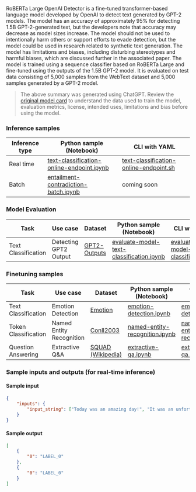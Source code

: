 RoBERTa Large OpenAI Detector is a fine-tuned transformer-based language model developed by OpenAI to detect text generated by GPT-2 models. The model has an accuracy of approximately 95% for detecting 1.5B GPT-2-generated text, but the developers note that accuracy may decrease as model sizes increase. The model should not be used to intentionally harm others or support efforts to evade detection, but the model could be used in research related to synthetic text generation. The model has limitations and biases, including disturbing stereotypes and harmful biases, which are discussed further in the associated paper. The model is trained using a sequence classifier based on RoBERTa Large and fine-tuned using the outputs of the 1.5B GPT-2 model. It is evaluated on test data consisting of 5,000 samples from the WebText dataset and 5,000 samples generated by a GPT-2 model.


> The above summary was generated using ChatGPT. Review the <a href="https://huggingface.co/roberta-large-openai-detector" target="_blank">original model card</a> to understand the data used to train the model, evaluation metrics, license, intended uses, limitations and bias before using the model.


### Inference samples

Inference type|Python sample (Notebook)|CLI with YAML
|--|--|--|
Real time|<a href="https://aka.ms/azureml-infer-online-sdk-text-classification" target="_blank">text-classification-online-endpoint.ipynb</a>|<a href="https://aka.ms/azureml-infer-online-cli-text-classification" target="_blank">text-classification-online-endpoint.sh</a>
Batch |<a href="https://aka.ms/azureml-infer-batch-sdk-text-classification" target="_blank">entailment-contradiction-batch.ipynb</a>| coming soon


### Model Evaluation

Task| Use case| Dataset| Python sample (Notebook)| CLI with YAML
|--|--|--|--|--|
Text Classification|Detecting GPT2 Output|<a href="https://huggingface.co/datasets/spacerini/gpt2-outputs" target="_blank">GPT2-Outputs</a> | <a href="https://aka.ms/azureml-eval-sdk-text-classification" target="_blank">evaluate-model-text-classification.ipynb</a>|<a href="https://aka.ms/azureml-eval-cli-text-classification" target="_blank">evaluate-model-text-classification.yml</a>


### Finetuning samples

Task|Use case|Dataset|Python sample (Notebook)|CLI with YAML
|--|--|--|--|--|
Text Classification|Emotion Detection|<a href="https://huggingface.co/datasets/dair-ai/emotion" target="_blank">Emotion</a>|<a href="https://aka.ms/azureml-ft-sdk-emotion-detection" target="_blank">emotion-detection.ipynb</a>|<a href="https://aka.ms/azureml-ft-cli-emotion-detection" target="_blank">emotion-detection.sh</a>
Token Classification|Named Entity Recognition|<a href="https://huggingface.co/datasets/conll2003" target="_blank">Conll2003</a>|<a href="https://aka.ms/azureml-ft-sdk-token-classification" target="_blank">named-entity-recognition.ipynb</a>|<a href="https://aka.ms/azureml-ft-cli-token-classification" target="_blank">named-entity-recognition.sh</a>
Question Answering|Extractive Q&A|<a href="https://huggingface.co/datasets/squad" target="_blank">SQUAD (Wikipedia)</a>|<a href="https://aka.ms/azureml-ft-sdk-extractive-qa" target="_blank">extractive-qa.ipynb</a>|<a href="https://aka.ms/azureml-ft-cli-extractive-qa" target="_blank">extractive-qa.sh</a>


### Sample inputs and outputs (for real-time inference)

#### Sample input
```json
{
    "inputs": {
        "input_string": ["Today was an amazing day!", "It was an unfortunate series of events."]
    }
}
```

#### Sample output
```json
[
    {
        "0": "LABEL_0"
    },
    {
        "0": "LABEL_0"
    }
]
```

